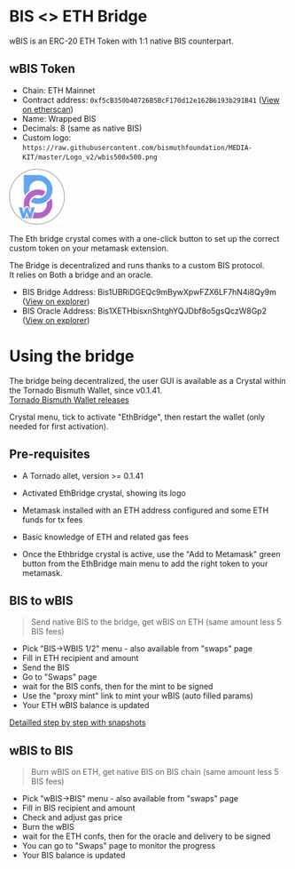 # BIS <> ETH Bridge

wBIS is an ERC-20 ETH Token with 1:1 native BIS counterpart.

## wBIS Token

- Chain: ETH Mainnet
- Contract address: `0xf5cB350b40726B5BcF170d12e162B6193b291B41`  ([View on etherscan](https://etherscan.io/token/0xf5cB350b40726B5BcF170d12e162B6193b291B41))
- Name: Wrapped BIS
- Decimals: 8 (same as native BIS)
- Custom logo: `https://raw.githubusercontent.com/bismuthfoundation/MEDIA-KIT/master/Logo_v2/wbis500x500.png`

<img src="wbis500x500t.png" width="100" height="100" />

The Eth bridge crystal comes with a one-click button to set up the correct custom token on your metamask extension. 

The Bridge is decentralized and runs thanks to a custom BIS protocol.  
It relies on Both a bridge and an oracle.  
- BIS Bridge Address: Bis1UBRiDGEQc9mBywXpwFZX6LF7hN4i8Qy9m ([View on explorer](http://bismuth.online/search?quicksearch=Bis1UBRiDGEQc9mBywXpwFZX6LF7hN4i8Qy9m))
- BIS Oracle Address: Bis1XETHbisxnShtghYQJDbf8o5gsQczW8Gp2 ([View on explorer](http://bismuth.online/search?quicksearch=Bis1XETHbisxnShtghYQJDbf8o5gsQczW8Gp2))

# Using the bridge

The bridge being decentralized, the user GUI is available as a Crystal within the Tornado Bismuth Wallet, since v0.1.41.  
[Tornado Bismuth Wallet releases](https://github.com/bismuthfoundation/TornadoWallet/releases)

Crystal menu, tick to activate "EthBridge", then restart the wallet (only needed for first activation).

## Pre-requisites

- A Tornado allet, version >= 0.1.41
- Activated EthBridge crystal, showing its logo
- Metamask installed with an ETH address configured and some ETH funds for tx fees  
- Basic knowledge of ETH and related gas fees


- Once the Ethbridge crystal is active, use the "Add to Metamask" green button from the EthBridge main menu to add the right token to your metamask.

## BIS to wBIS

> Send native BIS to the bridge, get wBIS on ETH (same amount less 5 BIS fees)

- Pick "BIS->WBIS 1/2" menu - also available from "swaps" page
- Fill in ETH recipient and amount
- Send the BIS
- Go to "Swaps" page
- wait for the BIS confs, then for the mint to be signed
- Use the "proxy mint" link to mint your wBIS (auto filled params)
- Your ETH wBIS balance is updated

[Detailled step by step with snapshots](BIS_TO_WBIS_DETAIL.md)

## wBIS to BIS

> Burn wBIS on ETH, get native BIS on BIS chain (same amount less 5 BIS fees)

- Pick "wBIS->BIS" menu - also available from "swaps" page
- Fill in BIS recipient and amount
- Check and adjust gas price
- Burn the wBIS
- wait for the ETH confs, then for the oracle and delivery to be signed
- You can go to "Swaps" page to monitor the progress
- Your BIS balance is updated


 
  
